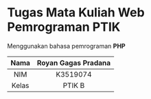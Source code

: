 # Tugas Mata Kuliah Web Pemrograman PTIK

Menggunakan bahasa pemrograman **PHP**


| Nama    | Royan Gagas Pradana  |
|:-------:|:--------------------:|
| NIM     | K3519074             |
| Kelas   | PTIK B               |

